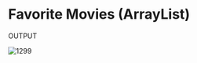 # Favorite Movies (ArrayList)

OUTPUT


![1299](https://user-images.githubusercontent.com/66742756/142872132-b39f514b-6130-43e2-a05c-71bb929d2a21.PNG)
